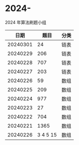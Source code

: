 # 2024-

2024 年算法刷题小组

| 日期     | 题目 | 分类 |
| -------- | ---- | ---- |
| 20240301 | 24   | 链表 |
| 20240229 | 206  | 链表 |
| 20240228 | 707  | 链表 |
| 20240227 | 203  | 链表 |
| 20240226 | 59   | 数组 |
| 20240225 | 209  | 数组 |
| 20240224 | 977  | 数组 |
| 20240223 | 27   | 数组 |
| 20240222 | 704  | 数组 |
| 20240221 | 1365 | 数组 |
| 20240226 | 3 4 5 15 | 数组 |

